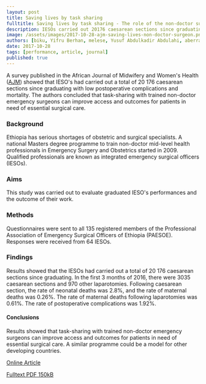 ```yaml
---
layout: post
title: Saving lives by task sharing
fulltitle: Saving lives by task sharing - The role of the non-doctor surgeon
description: IESOs carried out 20176 caesarean sections since graduating. In first 3 months of 2016, there were 3035 caesarean sections and 970 other laparotomies. Task-sharing with non-doctor emergency surgeons improves access/outcomes for patients in need of essential surgical care.
image: /assets/images/2017-10-28-ajm-saving-lives-non-doctor-surgeon.png
authors: [biku, Yifru Berhan, melese, Yusuf Abdulkadir Abdulahi, aberra]
date: 2017-10-28
tags: [performance, article, journal]
published: true
---
```

A survey published in the African Journal of Midwifery and Women's Health ([AJM](https://www.magonlinelibrary.com/journal/ajmw)) showed that IESO's had carried out a total of 20 176 caesarean sections since graduating with low postoperative complications and mortality.
The authors concluded that task-sharing with trained non-doctor emergency surgeons can improve access and outcomes for patients in need of essential surgical care.

### Background
Ethiopia has serious shortages of obstetric and surgical specialists.
A national Masters degree programme to train non-doctor mid-level health professionals in Emergency Surgery and Obstetrics started in 2009.
Qualified professionals are known as integrated emergency surgical officers (IESOs).

### Aims
This study was carried out to evaluate graduated IESO\'s performances and the outcome of their work.

### Methods
Questionnaires were sent to all 135 registered members of the Professional Association of Emergency Surgical Officers of Ethiopia (PAESOE).
Responses were received from 64 IESOs.

### Findings
Results showed that the IESOs had carried out a total of 20 176 caesarean sections since graduating.
In the first 3 months of 2016, there were 3035 caesarean sections and 970 other laparotomies.
Following caesarean section, the rate of neonatal deaths was 2.8%, and the rate of maternal deaths was 0.26%.
The rate of maternal deaths following laparotomies was 0.61%.
The rate of postoperative complications was 1.92%.

#### Conclusions
Results showed that task-sharing with trained non-doctor emergency surgeons can improve access and outcomes for patients in need of essential surgical care.
A similar programme could be a model for other developing countries.

[<span class="i-external-link"></span> Online Article](https://doi.org/10.12968/ajmw.2017.11.4.181)

[<span class="i-download"></span> Fulltext PDF 150kB](/assets/docs/saving-lives-by-task-sharing-non-doctor-surgeon-ajm.pdf)
